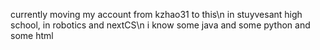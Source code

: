 currently moving my account from kzhao31 to this\n
in stuyvesant high school, in robotics and nextCS\n
i know some java and some python and some html
<!---
t1rbr/t1rbr is a ✨ special ✨ repository because its `README.md` (this file) appears on your GitHub profile.
You can click the Preview link to take a look at your changes.
--->
